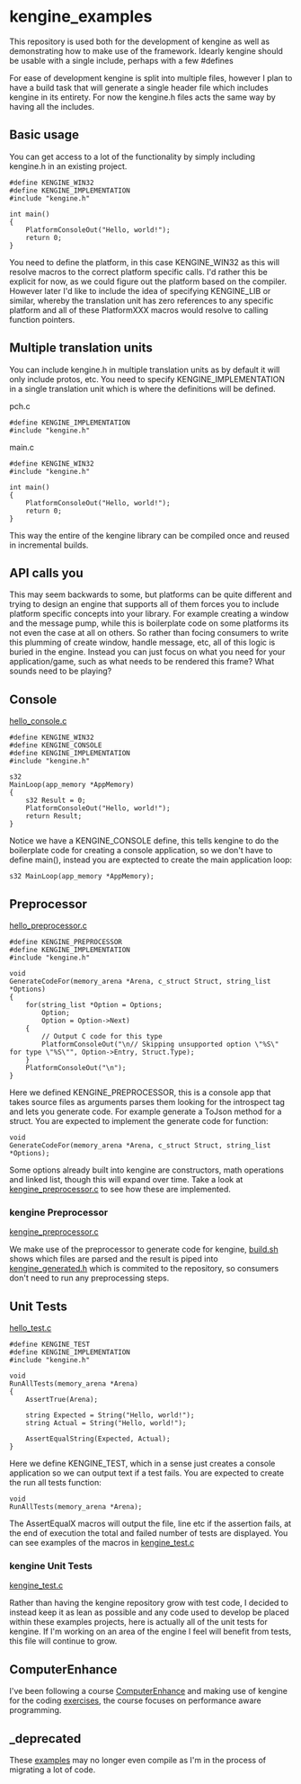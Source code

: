 # kengine_examples

This repository is used both for the development of kengine as well as demonstrating how to make use of the framework. Idearly kengine should be usable with a single include, perhaps with a few #defines

For ease of development kengine is split into multiple files, however I plan to have a build task that will generate a single header file which includes kengine in its entirety. For now the kengine.h files acts the same way by having all the includes.

## Basic usage
You can get access to a lot of the functionality by simply including kengine.h in an existing project.
```
#define KENGINE_WIN32
#define KENGINE_IMPLEMENTATION
#include "kengine.h"

int main()
{
    PlatformConsoleOut("Hello, world!");
    return 0;
}
```
You need to define the platform, in this case KENGINE_WIN32 as this will resolve macros to the correct platform specific calls. I'd rather this be explicit for now, as we could figure out the platform based on the compiler. However later I'd like to include the idea of specifying KENGINE_LIB or similar, whereby the translation unit has zero references to any specific platform and all of these PlatformXXX macros would resolve to calling function pointers.

## Multiple translation units
You can include kengine.h in multiple translation units as by default it will only include protos, etc. You need to specify KENGINE_IMPLEMENTATION in a single translation unit which is where the definitions will be defined.

pch.c
```
#define KENGINE_IMPLEMENTATION
#include "kengine.h"
```

main.c
```
#define KENGINE_WIN32
#include "kengine.h"

int main()
{
    PlatformConsoleOut("Hello, world!");
    return 0;
}
```
This way the entire of the kengine library can be compiled once and reused in incremental builds.

## API calls you
This may seem backwards to some, but platforms can be quite different and trying to design an engine that supports all of them forces you to include platform specific concepts into your library. For example creating a window and the message pump, while this is boilerplate code on some platforms its not even the case at all on others. So rather than focing consumers to write this plumming of create window, handle message, etc, all of this logic is buried in the engine. Instead you can just focus on what you need for your application/game, such as what needs to be rendered this frame? What sounds need to be playing?

## Console

[hello_console.c](https://github.com/kstandbridge/kengine_examples/blob/main/hello_console/hello_console.c)
```
#define KENGINE_WIN32
#define KENGINE_CONSOLE
#define KENGINE_IMPLEMENTATION
#include "kengine.h"
                  
s32
MainLoop(app_memory *AppMemory)
{
    s32 Result = 0;
    PlatformConsoleOut("Hello, world!");                  
    return Result;
}
```
Notice we have a KENGINE_CONSOLE define, this tells kengine to do the boilerplate code for creating a console application, so we don't have to define main(), instead you are exptected to create the main application loop:
```
s32 MainLoop(app_memory *AppMemory);
```
## Preprocessor
[hello_preprocessor.c](https://github.com/kstandbridge/kengine_examples/blob/main/hello_preprocessor/hello_preprocessor.c)
```
#define KENGINE_PREPROCESSOR
#define KENGINE_IMPLEMENTATION
#include "kengine.h"

void
GenerateCodeFor(memory_arena *Arena, c_struct Struct, string_list *Options)
{
    for(string_list *Option = Options;
        Option;
        Option = Option->Next)
    {
        // Output C code for this type
        PlatformConsoleOut("\n// Skipping unsupported option \"%S\" for type \"%S\"", Option->Entry, Struct.Type);
    }
    PlatformConsoleOut("\n");
}
```
Here we defined KENGINE_PREPROCESSOR, this is a console app that takes source files as arguments parses them looking for the introspect tag and lets you generate code. For example generate a ToJson method for a struct. You are expected to implement the generate code for function:
```
void
GenerateCodeFor(memory_arena *Arena, c_struct Struct, string_list *Options);
```
Some options already built into kengine are constructors, math operations and linked list, though this will expand over time. Take a look at [kengine_preprocessor.c](https://github.com/kstandbridge/kengine/blob/master/kengine/kengine_preprocessor.c) to see how these are implemented.

### kengine Preprocessor
[kengine_preprocessor.c](https://github.com/kstandbridge/kengine_examples/blob/main/kengine_preprocessor/kengine_preprocessor.c)

We make use of the preprocessor to generate code for kengine, [build.sh](https://github.com/kstandbridge/kengine_examples/blob/main/kengine_preprocessor/build.sh) shows which files are parsed and the result is piped into [kengine_generated.h](https://github.com/kstandbridge/kengine/blob/master/kengine/kengine_generated.h) which is commited to the repository, so consumers don't need to run any preprocessing steps.

## Unit Tests
[hello_test.c](https://github.com/kstandbridge/kengine_examples/blob/main/hello_test/hello_test.c)

```
#define KENGINE_TEST
#define KENGINE_IMPLEMENTATION
#include "kengine.h"

void
RunAllTests(memory_arena *Arena)
{
    AssertTrue(Arena);
    
    string Expected = String("Hello, world!");
    string Actual = String("Hello, world!");
    
    AssertEqualString(Expected, Actual);
}
```
Here we define KENGINE_TEST, which in a sense just creates a console application so we can output text if a test fails. You are expected to create the run all tests function:
```
void
RunAllTests(memory_arena *Arena);
```
The AssertEqualX macros will output the file, line etc if the assertion fails, at the end of execution the total and failed number of tests are displayed. You can see examples of the macros in [kengine_test.c](https://github.com/kstandbridge/kengine/blob/master/kengine/kengine_test.c)

### kengine Unit Tests
[kengine_test.c](https://github.com/kstandbridge/kengine_examples/blob/main/kengine_test/kengine_test.c)

Rather than having the kengine repository grow with test code, I decided to instead keep it as lean as possible and any code used to develop be placed within these examples projects, here is actually all of the unit tests for kengine. If I'm working on an area of the engine I feel will benefit from tests, this file will continue to grow.

## ComputerEnhance
I've been following a course [ComputerEnhance](https://www.computerenhance.com/) and making use of kengine for the coding [exercises](https://github.com/kstandbridge/kengine_examples/tree/main/computer_enhance), the course focuses on performance aware programming.

## _deprecated
These [examples](https://github.com/kstandbridge/kengine_examples/tree/main/_deprecated) may no longer even compile as I'm in the process of migrating a lot of code.
